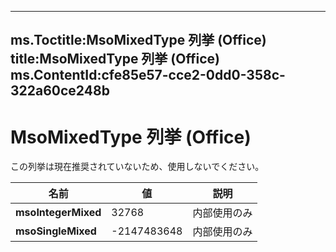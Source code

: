 

---
ms.Toctitle:MsoMixedType 列挙 (Office)
title:MsoMixedType 列挙 (Office)
ms.ContentId:cfe85e57-cce2-0dd0-358c-322a60ce248b
---
# MsoMixedType 列挙 (Office)




この列挙は現在推奨されていないため、使用しないでください。

|**名前**|**値**|**説明**|
|---|---|---|
|**msoIntegerMixed**|32768|内部使用のみ|
|**msoSingleMixed**|-2147483648|内部使用のみ|




